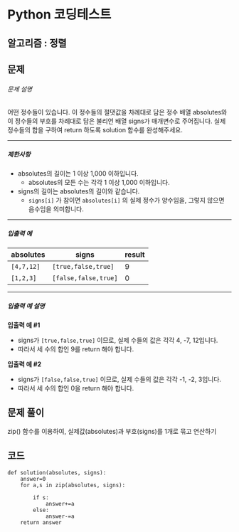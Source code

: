 # Python 코딩테스트

## 알고리즘 : 정렬

## 문제

###### 문제 설명

어떤 정수들이 있습니다. 이 정수들의 절댓값을 차례대로 담은 정수 배열 absolutes와 이 정수들의 부호를 차례대로 담은 불리언 배열 signs가 매개변수로 주어집니다. 실제 정수들의 합을 구하여 return 하도록 solution 함수를 완성해주세요.

---

##### 제한사항

- absolutes의 길이는 1 이상 1,000 이하입니다.
  - absolutes의 모든 수는 각각 1 이상 1,000 이하입니다.
- signs의 길이는 absolutes의 길이와 같습니다.
  - `signs[i]` 가 참이면 `absolutes[i]` 의 실제 정수가 양수임을, 그렇지 않으면 음수임을 의미합니다.

---

##### 입출력 예

| absolutes  | signs                | result |
| ---------- | -------------------- | ------ |
| `[4,7,12]` | `[true,false,true]`  | 9      |
| `[1,2,3]`  | `[false,false,true]` | 0      |

---

##### 입출력 예 설명

**입출력 예 #1**

- signs가 `[true,false,true]` 이므로, 실제 수들의 값은 각각 4, -7, 12입니다.
- 따라서 세 수의 합인 9를 return 해야 합니다.

**입출력 예 #2**

- signs가 `[false,false,true]` 이므로, 실제 수들의 값은 각각 -1, -2, 3입니다.
- 따라서 세 수의 합인 0을 return 해야 합니다.

## 문제 풀이

zip() 함수를 이용하여, 실제값(absolutes)과 부호(signs)를 1개로 묶고 연산하기

## 코드

    def solution(absolutes, signs):
        answer=0
        for a,s in zip(absolutes, signs):
    
            if s:
                answer+=a
            else:
                answer-=a
        return answer
